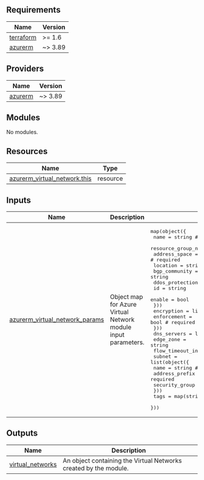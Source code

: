 <!-- BEGIN_TF_DOCS -->
<!-- markdown-table-prettify-ignore-start -->
## Requirements

| Name | Version |
|------|---------|
| <a name="requirement_terraform"></a> [terraform](#requirement\_terraform) | >= 1.6 |
| <a name="requirement_azurerm"></a> [azurerm](#requirement\_azurerm) | ~> 3.89 |

## Providers

| Name | Version |
|------|---------|
| <a name="provider_azurerm"></a> [azurerm](#provider\_azurerm) | ~> 3.89 |

## Modules

No modules.

## Resources

| Name | Type |
|------|------|
| [azurerm_virtual_network.this](https://registry.terraform.io/providers/hashicorp/azurerm/latest/docs/resources/virtual_network) | resource |

## Inputs

| Name | Description | Type | Default | Required |
|------|-------------|------|---------|:--------:|
| <a name="input_azurerm_virtual_network_params"></a> [azurerm\_virtual\_network\_params](#input\_azurerm\_virtual\_network\_params) | Object map for Azure Virtual Network module input parameters. | <pre>map(object({<br>    name                = string       # required<br>    resource_group_name = string       # required<br>    address_space       = list(string) # required<br>    location            = string       # required<br>    bgp_community       = string<br>    ddos_protection_plan = list(object({<br>      id     = string<br>      enable = bool<br>    }))<br>    encryption = list(object({<br>      enforcement = bool # required<br>    }))<br>    dns_servers             = list(string)<br>    edge_zone               = string<br>    flow_timeout_in_minutes = number<br>    subnet = list(object({<br>      name           = string # required<br>      address_prefix = string # required<br>      security_group = string<br>    }))<br>    tags = map(string)<br>  }))</pre> | n/a | yes |

## Outputs

| Name | Description |
|------|-------------|
| <a name="output_virtual_networks"></a> [virtual\_networks](#output\_virtual\_networks) | An object containing the Virtual Networks created by the module. |
<!-- markdown-table-prettify-ignore-end -->

<!-- END_TF_DOCS -->